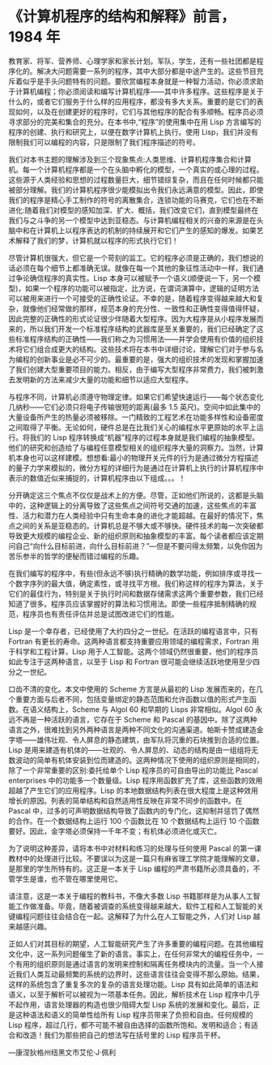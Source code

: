 

# 《计算机程序的结构和解释》前言，1984 年

教育家、将军、营养师、心理学家和家长计划。军队，学生，还有一些社团都是程序化的。解决大问题需要一系列的程序，其中大部分都是中途产生的。这些节目充斥着似乎是手头问题特有的问题。要欣赏编程本身就是一种智力活动，你必须求助于计算机编程；你必须阅读和编写计算机程序——其中许多程序。这些程序是关于什么的，或者它们服务于什么样的应用程序，都没有多大关系。重要的是它们的表现如何，以及在创建更好的程序时，它们与其他程序的配合有多顺畅。程序员必须寻求部分的完美和集合的充分。在本书中,“程序”的使用集中在用 Lisp 方言编写的程序的创建、执行和研究上，以便在数字计算机上执行。使用 Lisp，我们并没有限制我们可以编程的内容，只是限制了我们程序描述的符号。

我们对本书主题的理解涉及到三个现象焦点:人类思维、计算机程序集合和计算机。每一个计算机程序都是一个在头脑中孵化的模型，一个真实的或心理的过程。这些源于人类经验和思想的过程数量巨大，细节错综复杂，而且在任何时候都只能被部分理解。我们的计算机程序很少能模拟出令我们永远满意的模型。因此，即使我们的程序是精心手工制作的符号的离散集合，连锁功能的马赛克，它们也在不断进化:随着我们对模型的感知加深、扩大、概括，我们改变它们，直到模型最终在我们与之斗争的另一个模型中达到亚稳态。与计算机编程相关的兴奋的来源是在头脑中和在计算机上以程序表达的机制的持续展开和它们产生的感知的爆发。如果艺术解释了我们的梦，计算机就以程序的形式执行它们！

尽管计算机很强大，但它是一个苛刻的监工。它的程序必须是正确的，我们想说的话必须在每个细节上都准确无误。就像在每一个其他的象征性活动中一样，我们通过争论确信程序的真实性。Lisp 本身可以被赋予一个语义(顺便说一下，另一个模型)，如果一个程序的功能可以被指定，比方说，在谓词演算中，逻辑的证明方法可以被用来进行一个可接受的正确性论证。不幸的是，随着程序变得越来越大和复杂，就像他们经常做的那样，规范本身的充分性、一致性和正确性变得值得怀疑，因此完整的正确性的形式论证很少伴随着大型程序。因为大程序是从小程序发展而来的，所以我们开发一个标准程序结构的武器库是至关重要的，我们已经确定了这些标准程序结构的正确性——我们称之为习惯用法——并学会使用有价值的组织技术将它们组合成更大的结构。这些技术将在本书中详细讨论，理解它们对于参与名为编程的创新事业是必不可少的。最重要的是，强大的组织技术的发现和掌握加速了我们创建大型重要项目的能力。相反，由于编写大型程序非常费力，我们被刺激去发明新的方法来减少大量的功能和细节以适应大型程序。

与程序不同，计算机必须遵守物理定律。如果它们希望快速运行——每个状态变化几纳秒——它们必须只将电子传输很短的距离(最多 1.5 英尺)。空间中如此集中的大量设备所产生的热量必须被移除。一门精致的工程艺术在功能多样性和设备密度之间取得了平衡。无论如何，硬件总是在比我们关心的编程水平更原始的水平上运行。将我们的 Lisp 程序转换成“机器”程序的过程本身就是我们编程的抽象模型。他们的研究和创造给了与编程任意模型相关的组织程序大量的洞察力。当然，计算机本身也可以这样建模。想想看:最小的物理开关元件的行为是通过微分方程描述的量子力学来模拟的，微分方程的详细行为是通过在计算机上执行的计算机程序中表示的数值近似来捕捉的，计算机程序由以下组成。。。！

分开确定这三个焦点不仅仅是战术上的方便。尽管，正如他们所说的，这都是头脑中的，这种逻辑上的分离导致了这些焦点之间符号交通的加速，这些焦点的丰富性、活力和潜力在人类经验中只有生命本身的进化才能超越。在最好的情况下，焦点之间的关系是亚稳态的。计算机总是不够大或不够快。硬件技术的每一次突破都导致更大规模的编程企业、新的组织原则和抽象模型的丰富。每个读者都应该定期问自己“向什么目标前进，向什么目标前进？”—但是不要问得太频繁，以免你因为苦乐参半的哲学的便秘而错过编程的乐趣。

在我们编写的程序中，有些(但永远不够)执行精确的数学功能，例如排序或寻找一个数字序列的最大值，确定素性，或寻找平方根。我们称这样的程序为算法，关于它们的最佳行为，特别是关于执行时间和数据存储需求这两个重要参数，我们已经知道了很多。程序员应该掌握好的算法和习惯用法。即使一些程序抵制精确的规范，程序员也有责任评估并总是试图改进它们的性能。

Lisp 是一个幸存者，已经使用了大约四分之一世纪。在活跃的编程语言中，只有 Fortran 有更长的寿命。这两种语言都支持重要应用领域的编程需求，Fortran 用于科学和工程计算，Lisp 用于人工智能。这两个领域仍然很重要，他们的程序员如此专注于这两种语言，以至于 Lisp 和 Fortran 很可能会继续活跃地使用至少四分之一世纪。

口齿不清的变化。本文中使用的 Scheme 方言是从最初的 Lisp 发展而来的，在几个重要方面与后者不同，包括变量绑定的静态范围和允许函数以值的形式产生函数。在语义结构上，Scheme 与 Algol 60 和早期的 Lisps 非常相似。Algol 60 永远不再是一种活跃的语言，它存在于 Scheme 和 Pascal 的基因中。除了这两种语言之外，很难找到另外两种语言是两种不同文化的沟通渠道。帕斯卡赞成建造金字塔——雄伟壮观、令人屏息的静态建筑，由军队将沉重的石块推到合适的位置。Lisp 是用来建造有机体的——壮观的、令人屏息的、动态的结构是由一组组将无数波动的简单有机体安装到位而建造的。这两种情况下使用的组织原则是相同的，除了一个非常重要的区别:委托给单个 Lisp 程序员的可自由导出的功能比 Pascal enterprises 中的功能多一个数量级。Lisp 程序用函数扩充了库，这些函数的效用超越了产生它们的应用程序。Lisp 的本地数据结构列表在很大程度上是这种效用增长的原因。列表的简单结构和自然适用性反映在非常不同步的函数中。在 Pascal 中，过多的可声明数据结构导致了函数内的专门化，这抑制并惩罚了偶然的合作。在一个数据结构上运行 100 个函数比在 10 个数据结构上运行 10 个函数要好。因此，金字塔必须保持一千年不变；有机体必须进化或灭亡。

为了说明这种差异，请将本书中对材料和练习的处理与任何使用 Pascal 的第一课教材中的处理进行比较。不要误以为这是一篇只有麻省理工学院才能理解的文章，是那里的学生所特有的。这正是一本关于 Lisp 编程的严肃书籍所必须具备的，不管学生是谁，也不管在哪里使用它。

请注意，这是一本关于编程的教科书，不像大多数 Lisp 书籍那样是为从事人工智能工作做准备。毕竟，随着被调查的系统变得越来越大，软件工程和人工智能的关键编程问题往往会结合在一起。这解释了为什么在人工智能之外，人们对 Lisp 越来越感兴趣。

正如人们对其目标的期望，人工智能研究产生了许多重要的编程问题。在其他编程文化中，这一系列问题催生了新的语言。事实上，在任何非常大的编程任务中，一个有用的组织原则是通过语言的发明来控制和隔离任务模块内的流量。当一个人接近我们人类互动最频繁的系统的边界时，这些语言往往会变得不那么原始。结果，这样的系统包含了重复多次的复杂的语言处理功能。Lisp 具有如此简单的语法和语义，以至于解析可以被视为一项基本任务。因此，解析技术在 Lisp 程序中几乎不起作用，语言处理器的构造也很少阻碍大型 Lisp 系统的发展和变化。最后，正是这种语法和语义的简单性给所有 Lisp 程序员带来了负担和自由。任何规模的 Lisp 程序，超过几行，都不可能不被自由选择的函数所饱和。发明和适合；有适合和改造！我们为那些把自己的想法写在括号里的 Lisp 程序员干杯。

—康涅狄格州纽黑文市艾伦·J·佩利